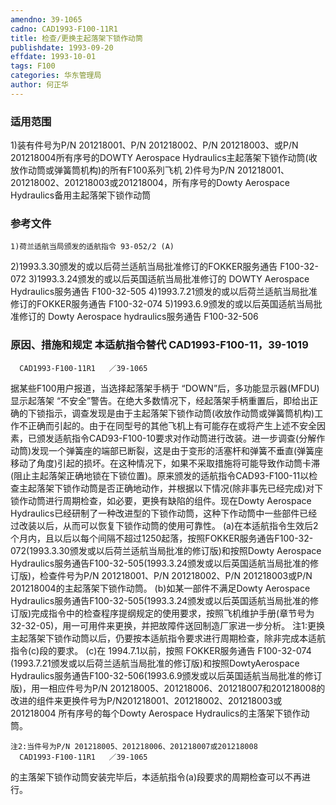 ```yaml
---
amendno: 39-1065
cadno: CAD1993-F100-11R1
title: 检查/更换主起落架下锁作动筒
publishdate: 1993-09-20
effdate: 1993-10-01
tags: F100
categories: 华东管理局
author: 何正华
---
```


### 适用范围 
1)装有件号为P/N 201218001、P/N 201218002、P/N 201218003、或P/N 201218004所有序号的DOWTY Aerospace Hydraulics主起落架下锁作动筒(收放作动筒或弹簧筒机构)的所有F100系列飞机
2)件号为P/N 201218001、201218002、201218003或201218004，所有序号的Dowty Aerospace Hydraulics备用主起落架下锁作动筒

<!--more-->
### 参考文件
    1)荷兰适航当局颁发的适航指令 93-052/2 (A) 
2)1993.3.30颁发的或以后荷兰适航当局批准修订的FOKKER服务通告 F100-32-072 
3)1993.3.24颁发的或以后英国适航当局批准修订的 DOWTY Aerospace Hydraulics服务通告 F100-32-505 
4)1993.7.21颁发的或以后荷兰适航当局批准修订的FOKKER服务通告 F100-32-074 
5)1993.6.9颁发的或以后英国适航当局批准修订的 Dowty Aerospace hydraulics服务通告 F100-32-506 

### 原因、措施和规定 本适航指令替代 CAD1993-F100-11，39-1019 
      CAD1993-F100-11R1   ／39-1065 
据某些F100用户报道，当选择起落架手柄于 “DOWN”后，多功能显示器(MFDU)显示起落架 “不安全”警告。在绝大多数情况下，经起落架手柄重置后，即给出正确的下锁指示，调查发现是由于主起落架下锁作动筒(收放作动筒或弹簧筒机构)工作不正确而引起的。由于在同型号的其他飞机上有可能存在或将产生上述不安全因素，已颁发适航指令CAD93-F100-10要求对作动筒进行改装。进一步调查(分解作动筒)发现一个弹簧座的端部已断裂，这是由于变形的活塞杆和弹簧不垂直(弹簧座移动了角度)引起的损坏。在这种情况下，如果不采取措施将可能导致作动筒卡滞(阻止主起落架正确地锁在下锁位置)。原来颁发的适航指令CAD93-F100-11以检查主起落架下锁作动筒是否正确地动作，并根据以下情况(除非事先已经完成)对下锁作动筒进行周期检查，如必要，更换有缺陷的组件。现在Dowty Aerospace Hydraulics已经研制了一种改进型的下锁作动筒，这种下作动筒中一些部件已经过改装以后，从而可以恢复下锁作动筒的使用可靠性。 
    (a)在本适航指令生效后2个月内，且以后以每个间隔不超过1250起落，按照FOKKER服务通告F100-32-072(1993.3.30颁发或以后荷兰适航当局批准的修订版)和按照Dowty Aerospace Hydraulics服务通告F100-32-505(1993.3.24颁发或以后英国适航当局批准的修订版)，检查件号为P/N 201218001、P/N 201218002、P/N 201218003或P/N 201218004的主起落架下锁作动筒。 
    (b)如某一部件不满足Dowty Aerospace Hydraulics服务通告F100-32-505(1993.3.24颁发或以后英国适航当局批准的修订版)完成指令中的检查程序提纲规定的使用要求，按照飞机维护手册(章节号为32-32-05)，用一可用件来更换，并把故障件送回制造厂家进一步分析。
    注1:更换主起落架下锁作动筒以后，仍要按本适航指令要求进行周期检查，除非完成本适航指令(c)段的要求。 
    (c)在 1994.7.1以前，按照 FOKKER服务通告 F100-32-074 (1993.7.21颁发或以后荷兰适航当局批准的修订版)和按照DowtyAerospace Hydraulics服务通告F100-32-506(1993.6.9颁发或以后英国适航当局批准的修订版)，用一相应件号为P/N 201218005、201218006、201218007和201218008的改进的组件来更换件号为P/N201218001、201218002、201218003或201218004 所有序号的每个Dowty Aerospace Hydraulics的主落架下锁作动筒。 

    注2:当件号为P/N 201218005、201218006、201218007或201218008
      CAD1993-F100-11R1   ／39-1065 
的主落架下锁作动筒安装完毕后，本适航指令(a)段要求的周期检查可以不再进行。
